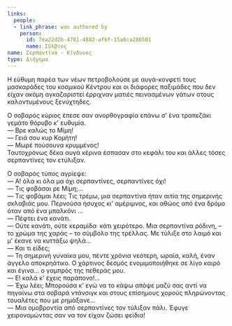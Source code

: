 ```yaml
---
links:
  people:
  - link_phrase: was authored by
    person:
      id: 7ea22d2b-4781-4882-af6f-15a6ca286501
      name: Σύλβιος
name: Σερπαντίνα - Κίνδυνος
type: Διήγημα
---
```


<p>Η εύθυμη παρέα των νέων πετροβολούσε με αυγά-κονφετί τους μασκαράδες του κοσμικού Κέντρου και οι διάφορες παξιμάδες που
δεν είχαν ακόμη αγκαζαριστεί έρριχναν ματιές πεινασμένων γάτων στους καλοντυμένους ξενύχτηδες.</p>

<p>Ο σοβαρός κύριος έπεσε σαν ανορθογραφία επάνω σ' ένα τραπεζάκι γεμάτο θόρυβο κ' ευθυμία.<br>
&mdash; Βρε καλώς το Μίμη!<br>
&mdash; Γειά σου κυρ Κομήτη!<br>
&mdash; Μωρέ πούσουνα κρυμμένος!<br>
Ταυτοχρόνως δέκα αυγά κέρινα έσπασαν στο κεφάλι του και άλλες τόσες σερπαντίνες τον ετύλιξαν.<br></p>

<p>Ο σοβαρός τύπος αγρίεψε:<br>
&mdash; Α! όλα κι όλα μα όχι σερπαντίνες, σερπαντίνες όχι!<br>
&mdash; Τις φοβάσαι ρε Μίμη;...<br>
&mdash; Τις φοβάμαι λέει; Τις τρέμω, μια σερπαντίνα ήταν αιτία της σημερινής σκλαβιάς μου. Περνούσα ήσυχος κι'
αμέριμνος, και αθώος από ένα δρόμο όταν από ένα μπαλκόνι ...<br>
&mdash; Πέφτει ένα κανάτι.<br>
&mdash; Ούτε κανάτι, ούτε κεραμίδα· κάτι χειρότερο. Μια σερπαντίνα ρόδινη, &ndash; το χρώμα της χαράς &ndash; το σύμβολο
της τρέλλας. Με τύλιξε στο λαιμό και μ' έκανε να κυττάξω ψηλά...<br>
&mdash; Και τι είδες;<br>
&mdash; Τη σημερινή γυναίκα μου, πέντε χρόνια νεότερη, ωραία, καλή, έναν άγγελο αποκρηάτικο. Ο χάρτινος δεσμός
ενομιμοποιήθηκε σε λίγο καιρό και έγινα... ο γαμπρός της πεθεράς μου.<br>
&mdash; Ε! καλά κ' έχεις παράπονο!...<br>
&mdash; Έχω λέει; Μπορούσα κ' εγώ να το κάψω απόψε μαζύ σας αντί να πηγαίνω στα σοβαρά ντάνσιγκ και στους επίσημους
χορούς πληρώνοντας τουαλέτες που με ρημάξανε...<br>
&mdash; Μια ομοβροντία από σερπαντίνες τον τύλιξαν πάλι. Έφυγε χειρονομώντας σαν να τον είχαν ζώσει φείδια!<br></p>

